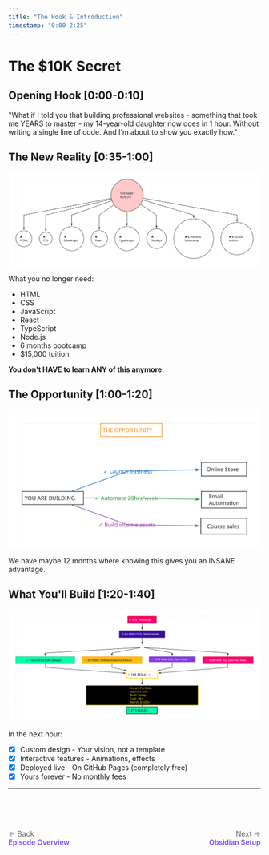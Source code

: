 ```yaml
---
title: "The Hook & Introduction"
timestamp: "0:00-2:25"
---
```


# The $10K Secret

## Opening Hook [0:00-0:10]
"What if I told you that building professional websites - something that took me YEARS to master - my 14-year-old daughter now does in 1 hour. Without writing a single line of code. And I'm about to show you exactly how."

## The New Reality [0:35-1:00]

![What You Don't Need](../diagrams/frames/frame-1.svg)

What you no longer need:
- HTML
- CSS
- JavaScript
- React
- TypeScript
- Node.js
- 6 months bootcamp
- $15,000 tuition

**You don't HAVE to learn ANY of this anymore.**

## The Opportunity [1:00-1:20]

![12 Month Window](../diagrams/frames/frame-2.svg)

We have maybe 12 months where knowing this gives you an INSANE advantage.

## What You'll Build [1:20-1:40]

![What You'll Build](../diagrams/frames/frame-3.svg)

In the next hour:

- [x] Custom design - Your vision, not a template
- [x] Interactive features - Animations, effects
- [x] Deployed live - On GitHub Pages (completely free)
- [x] Yours forever - No monthly fees

---

<div class="navigation-footer" style="display: flex; justify-content: space-between; margin-top: 3rem; padding: 2rem 0; border-top: 1px solid #e0e0e0;">
  <div>
    <a href="/ai-power/episodes/01-portfolio-no-code/" style="text-decoration: none;">
      <div style="color: #666; font-size: 0.9rem;">← Back</div>
      <div style="color: #7c4dff; font-weight: 600;">Episode Overview</div>
    </a>
  </div>
  <div style="text-align: right;">
    <a href="../01-obsidian-setup/" style="text-decoration: none;">
      <div style="color: #666; font-size: 0.9rem;">Next →</div>
      <div style="color: #7c4dff; font-weight: 600;">Obsidian Setup</div>
    </a>
  </div>
</div>